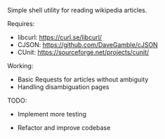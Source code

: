 Simple shell utility for reading wikipedia articles.

Requires:

- libcurl: https://curl.se/libcurl/
- CJSON:   https://github.com/DaveGamble/cJSON
- CUnit:   https://sourceforge.net/projects/cunit/


Working:
  - Basic Requests for articles without ambiguity
  - Handling disambiguation pages


TODO:

  - Implement more testing

  - Refactor and improve codebase
